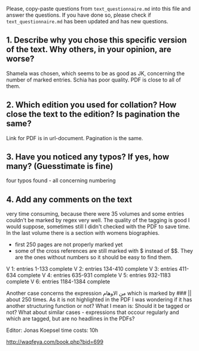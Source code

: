 

Please, copy-paste questions from `text_questionnaire.md` into this file and answer the questions.
If you have done so, please check if `text_questionnaire.md` has been updated and has new questions.

## 1. Describe why you chose this specific version of the text. Why others, in your opinion, are worse?

Shamela was chosen, which seems to be as good as JK, concerning the number of marked entries. Schia has poor quality. PDF is close to all of them.

## 2. Which edition you used for collation? How close the text to the edition? Is pagination the same?

Link for PDF is in url-document.
Pagination is the same.


## 3. Have you noticed any typos? If yes, how many? (Guesstimate is fine)

four typos found - all concerning numbering

## 4. Add any comments on the text

very time consuming, because there were 35 volumes and some entries couldn't be marked by regex very well. The quality of the tagging is good I would suppose, sometimes still I didn't checked with the PDF to save time. 
In the last volume there is a section with womens biographies.
- first 250 pages are not properly marked yet
- some of the cross references are still marked with $ instead of $$. They are the ones without numbers so it should be easy to find them.


V 1: entries 1-133 complete
V 2: entries 134-410 complete
V 3: entries 411-634 complete
V 4: entries 635-931 complete
V 5: entries 932-1183 complete
V 6: entries 1184-1384 complete

Another case concerns the expression من الاوهام  which is marked by ### ||  about 250 times. As it is not highlighted in the PDF I was wondering if it has another structuring function or not? What I mean is: Should it be tagged or not? What about similar cases - expressions that occour regularly and which are tagged, but are no headlines in the PDFs?

Editor: Jonas Koepsel
time costs: 10h

 http://waqfeya.com/book.php?bid=699